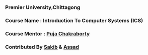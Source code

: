 ### Premier University,Chittagong

### Course Name : Introduction To Computer Systems (ICS)

### Course Mentor : [ Puja Chakraborty](https://www.facebook.com/puja.chakraborty.564)

### Contributed By [Sakib](https://www.facebook.com/Sakib1056) & [Assad](https://github.com/Montyvhai007)
